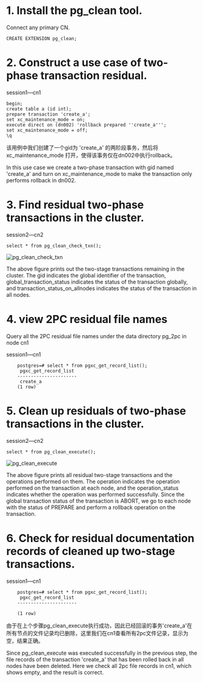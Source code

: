 # 1. Install the pg_clean tool.

Connect any primary CN.

```
CREATE EXTENSION pg_clean;
```

# 2. Construct a use case of two-phase transaction residual.

session1—cn1

```
begin; 
create table a (id int); 
prepare transaction 'create_a';
set xc_maintenance_mode = on;
execute direct on (dn002) 'rollback prepared ''create_a''';
set xc_maintenance_mode = off;
\q
```

该用例中我们创建了一个gid为 'create_a' 的两阶段事务，然后将 xc_maintenance_mode 打开，使得该事务仅在dn002中执行rollback。

In this use case we create a two-phase transaction with gid named 'create_a' and turn on xc_maintenance_mode to make  the transaction only performs rollback in dn002.

# 3. Find residual two-phase transactions in the cluster.

session2—cn2

```
select * from pg_clean_check_txn();
```

![pg_clean_check_txn](https://github.com/Tencent/TBase/wiki/images/v.2.3.0_pg_clean_check_txn.png)

The above figure prints out the two-stage transactions remaining in the cluster. The gid indicates the global identifier of the transaction, global_transaction_status indicates the status of the transaction globally, and transaction_status_on_allnodes indicates the status of the transaction in all nodes.

# 4. view 2PC residual file names

Query all the 2PC residual file names under the data directory pg_2pc in node cn1

session1—cn1

```
	postgres=# select * from pgxc_get_record_list();
	 pgxc_get_record_list 
	----------------------
	 create_a
	(1 row)
```

# 5. Clean up residuals of two-phase transactions in the cluster.

session2—cn2

```
select * from pg_clean_execute();
```

![pg_clean_execute](https://github.com/Tencent/TBase/wiki/images/v2.3.0_pg_clean_execute.png)

The above figure prints all residual two-stage transactions and the operations performed on them. The operation indicates the operation performed on the transaction at each node, and the operation_status indicates whether the operation was performed successfully. Since the global transaction status of the transaction is ABORT, we go to each node with the status of PREPARE and perform a rollback operation on the transaction.

# 6. Check for residual documentation records of cleaned up two-stage transactions.

session1—cn1

```
	postgres=# select * from pgxc_get_record_list();
	 pgxc_get_record_list 
	----------------------
 
	(1 row)
```

由于在上个步骤pg_clean_execute执行成功，因此已经回滚的事务'create_a'在所有节点的文件记录均已删除，这里我们在cn1查看所有2pc文件记录，显示为空，结果正确。

Since pg_clean_execute was executed successfully in the previous step, the file records of the transaction 'create_a' that has been rolled back in all nodes have been deleted. Here we check all 2pc file records in cn1, which shows empty, and the result is correct.